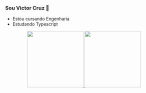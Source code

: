 ### Sou Victor Cruz 👋

- Estou cursando Engenharia
- Estudando Typescript

<div align="center">
  <a href="https://github.com/VCOliver">
  <img height="180em" src="https://github-readme-stats.vercel.app/api?username=VCOliver&show_icons=true&theme=dracula&include_all_commits=true&count_private=true"/>
  <img height="180em" src="https://github-readme-stats.vercel.app/api/top-langs/?username=VCOliver&layout=compact&langs_count=7&theme=dracula"/>
</div>
  
